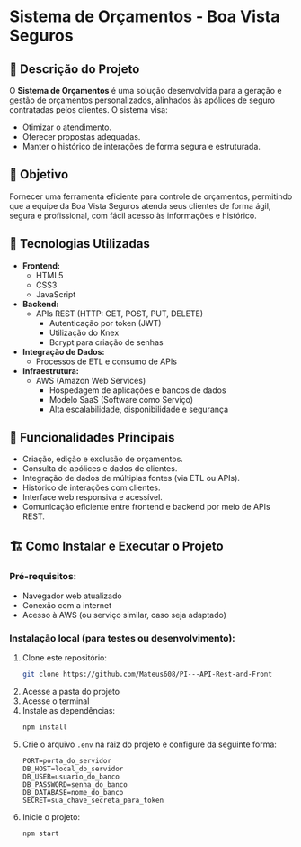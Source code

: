 
# Sistema de Orçamentos - Boa Vista Seguros

## 📑 Descrição do Projeto
O **Sistema de Orçamentos** é uma solução desenvolvida para a geração e gestão de orçamentos personalizados, alinhados às apólices de seguro contratadas pelos clientes. O sistema visa:

- Otimizar o atendimento.
- Oferecer propostas adequadas.
- Manter o histórico de interações de forma segura e estruturada.

## 🎯 Objetivo
Fornecer uma ferramenta eficiente para controle de orçamentos, permitindo que a equipe da Boa Vista Seguros atenda seus clientes de forma ágil, segura e profissional, com fácil acesso às informações e histórico.

## 🚀 Tecnologias Utilizadas

- **Frontend:**
  - HTML5
  - CSS3
  - JavaScript
- **Backend:**
  - APIs REST (HTTP: GET, POST, PUT, DELETE)
    - Autenticação por token (JWT)
    - Utilização do Knex
    - Bcrypt para criação de senhas
- **Integração de Dados:**
  - Processos de ETL e consumo de APIs
- **Infraestrutura:**
  - AWS (Amazon Web Services)
    - Hospedagem de aplicações e bancos de dados
    - Modelo SaaS (Software como Serviço)
    - Alta escalabilidade, disponibilidade e segurança

## 🔗 Funcionalidades Principais

- Criação, edição e exclusão de orçamentos.
- Consulta de apólices e dados de clientes.
- Integração de dados de múltiplas fontes (via ETL ou APIs).
- Histórico de interações com clientes.
- Interface web responsiva e acessível.
- Comunicação eficiente entre frontend e backend por meio de APIs REST.

## 🏗️ Como Instalar e Executar o Projeto

### Pré-requisitos:
- Navegador web atualizado
- Conexão com a internet
- Acesso à AWS (ou serviço similar, caso seja adaptado)

### Instalação local (para testes ou desenvolvimento):

1. Clone este repositório:
   ```bash
   git clone https://github.com/Mateus608/PI---API-Rest-and-Front
   ```
2. Acesse a pasta do projeto
3. Acesse o terminal
4. Instale as dependências:
   ```bash
   npm install
   ```
5. Crie o arquivo `.env` na raiz do projeto e configure da seguinte forma:
   ```env
   PORT=porta_do_servidor
   DB_HOST=local_do_servidor
   DB_USER=usuario_do_banco
   DB_PASSWORD=senha_do_banco
   DB_DATABASE=nome_do_banco
   SECRET=sua_chave_secreta_para_token
   ```
6. Inicie o projeto:
   ```bash
   npm start
   ```
